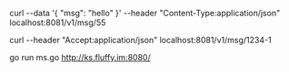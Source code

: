 
curl --data '{ "msg": "hello" }' --header "Content-Type:application/json" localhost:8081/v1/msg/55

curl --header "Accept:application/json" localhost:8081/v1/msg/1234-1

go run ms.go http://ks.fluffy.im:8080/


